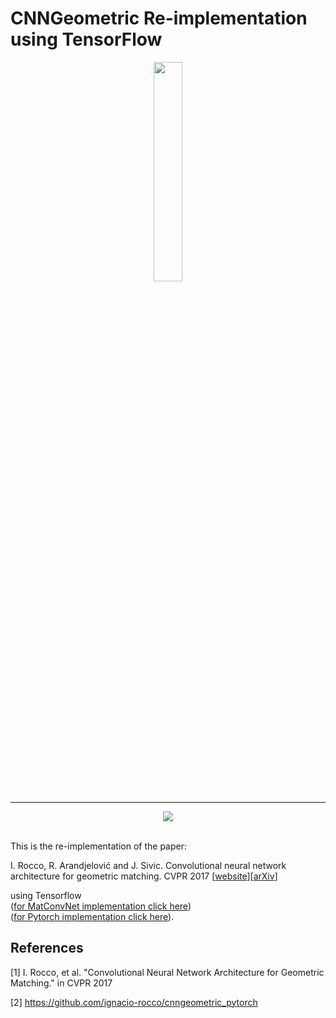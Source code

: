 


# CNNGeometric Re-implementation using TensorFlow
<p align="center">
    <img width="30%" src="https://blogs.rstudio.com/tensorflow/posts/2017-08-17-tensorflow-v13-released/tensorflow-logo.png">
</p>


-----------------
<p align="center">
    <img src="http://www.di.ens.fr/willow/research/cnngeometric/images/teaser.png"><br><br>
</p>

This is the re-implementation of the paper: 

I. Rocco, R. Arandjelović and J. Sivic. Convolutional neural network architecture for geometric matching. CVPR 2017 [[website](http://www.di.ens.fr/willow/research/cnngeometric/)][[arXiv](https://arxiv.org/abs/1703.05593)]

using Tensorflow <br>
([for MatConvNet implementation click here](https://github.com/ignacio-rocco/cnngeometric_matconvnet))<br>
([for Pytorch implementation click here](https://github.com/ignacio-rocco/cnngeometric_pytorch)).

## References

[1] I. Rocco, et al. "Convolutional Neural Network Architecture for Geometric Matching." in CVPR 2017

[2] https://github.com/ignacio-rocco/cnngeometric_pytorch
